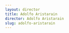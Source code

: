 ```yaml
---
layout: director
title: Adolfo Aristarain
director: Adolfo Aristarain
slug: adolfo-aristarain
---
```

